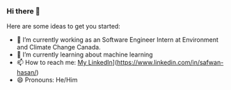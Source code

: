### Hi there 👋

<!--
**SafwanHasan/safwanhasan** is a ✨ _special_ ✨ repository because its `README.md` (this file) appears on your GitHub profile.
-->

Here are some ideas to get you started:

- 🔭 I’m currently working as an Software Engineer Intern at Environment and Climate Change Canada. 
- 🌱 I’m currently learning about machine learning
- 📫 How to reach me: [My LinkedIn](https://www.linkedin.com/in/yasmin-modarai-8962b41b2/)](https://www.linkedin.com/in/safwan-hasan/)
- 😄 Pronouns: He/Him

